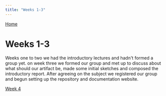 ```yaml
---
title: "Weeks 1-3"
---
```


[Home](https://kpalok.github.io/Digifab/)

# Weeks 1-3

Weeks one to two we had the introductory lectures and hadn't formed a group yet.
on week three we formed our group and met up to discuss about what should our artifact be, made some initial sketches and composed the introductory report.
After agreeing on the subject we registered our group and begun setting up the repository and documentation website.

[Week 4](https://kpalok.github.io/Digifab/2018/04/04/weekly-report.html)
